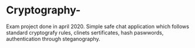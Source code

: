 # Cryptography-
Exam project done in april 2020.
Simple safe chat application which follows standard cryptografy rules, clinets sertificates, hash paswwords, authentication through steganography.
